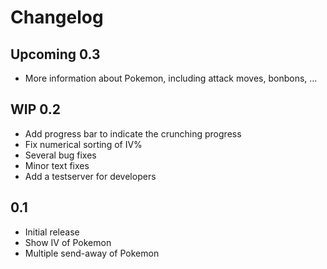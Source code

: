 # Changelog

## Upcoming 0.3
* More information about Pokemon, including attack moves, bonbons, ...

## WIP 0.2
* Add progress bar to indicate the crunching progress
* Fix numerical sorting of IV%
* Several bug fixes
* Minor text fixes
* Add a testserver for developers

## 0.1
* Initial release
* Show IV of Pokemon
* Multiple send-away of Pokemon
